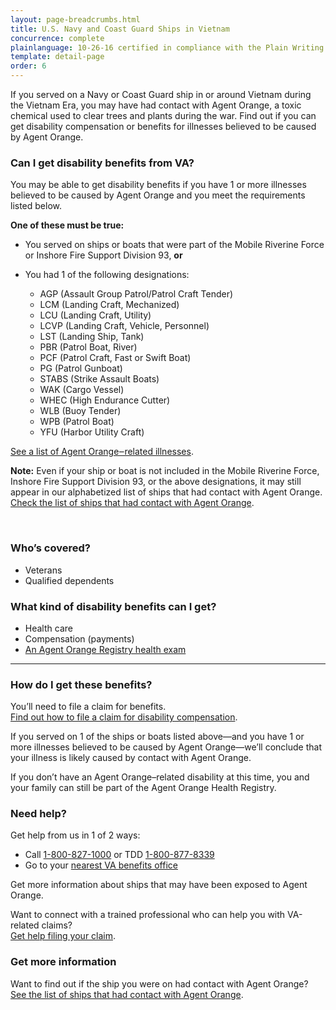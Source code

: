 ```yaml
---
layout: page-breadcrumbs.html
title: U.S. Navy and Coast Guard Ships in Vietnam
concurrence: complete
plainlanguage: 10-26-16 certified in compliance with the Plain Writing Act
template: detail-page
order: 6
---
```


<div class="va-introtext">

If you served on a Navy or Coast Guard ship in or around Vietnam during the Vietnam Era, you may have had contact with Agent Orange, a toxic chemical used to clear trees and plants during the war. Find out if you can get disability compensation or benefits for illnesses believed to be caused by Agent Orange.

</div>

<div class="feature" markdown="1">

### Can I get disability benefits from VA?

You may be able to get disability benefits if you have 1 or more illnesses believed to be caused by Agent Orange and you meet the requirements listed below.

**One of these must be true:**
- You served on ships or boats that were part of the Mobile Riverine Force or Inshore Fire Support Division 93, **or**
- You had 1 of the following designations:

  - AGP (Assault Group Patrol/Patrol Craft Tender)
  - LCM (Landing Craft, Mechanized)
  - LCU (Landing Craft, Utility)
  - LCVP (Landing Craft, Vehicle, Personnel)
  - LST (Landing Ship, Tank)
  - PBR (Patrol Boat, River)
  - PCF (Patrol Craft, Fast or Swift Boat)
  - PG (Patrol Gunboat)
  - STABS (Strike Assault Boats)
  - WAK (Cargo Vessel)
  - WHEC (High Endurance Cutter)
  - WLB (Buoy Tender)
  - WPB (Patrol Boat)
  - YFU (Harbor Utility Craft)

[See a list of Agent Orange‒related illnesses](/disability-benefits/conditions/exposure-to-hazardous-materials/agent-orange/diseases/).

**Note:** Even if your ship or boat is not included in the Mobile Riverine Force, Inshore Fire Support Division 93, or the above designations, it may still appear in our alphabetized list of ships that had contact with Agent Orange.<br>
[Check the list of ships that had contact with Agent Orange](https://www.publichealth.va.gov/exposures/agentorange/shiplist/list.asp).

<br>

### Who’s covered?

- Veterans
- Qualified dependents

</div>

### What kind of disability benefits can I get?

- Health care
- Compensation (payments)
- [An Agent Orange Registry health exam](/disability-benefits/conditions/exposure-to-hazardous-materials/agent-orange/registry-health-exam/)

-----

### How do I get these benefits?

You’ll need to file a claim for benefits.<br>
[Find out how to file a claim for disability compensation](/disability-benefits/apply/).

If you served on 1 of the ships or boats listed above—and you have 1 or more illnesses believed to be caused by Agent Orange—we’ll conclude that your illness is likely caused by contact with Agent Orange.

If you don’t have an Agent Orange–related disability at this time, you and your family can still be part of the Agent Orange Health Registry.

### Need help?
Get help from us in 1 of 2 ways:
- Call <a href="tel:+1-800-827-1000">1-800-827-1000</a> or TDD <a href="tel:+18008778339">1-800-877-8339</a>
- Go to your [nearest VA benefits office](/facilities)

Get more information about ships that may have been exposed to Agent Orange.

Want to connect with a trained professional who can help you with VA-related claims? <br>
[Get help filing your claim](/disability-benefits/apply/help/).

### Get more information
Want to find out if the ship you were on had contact with Agent Orange?<br>
[See the list of ships that had contact with Agent Orange](http://www.publichealth.va.gov/exposures/agentorange/shiplist/#sthash.EuQ8JwEx.dpuf).

